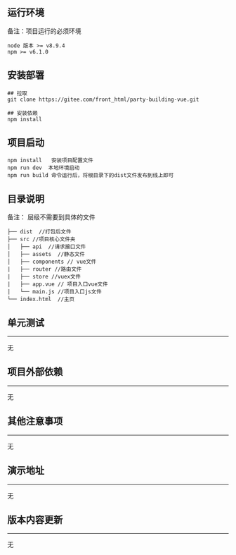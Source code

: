 ## 运行环境

备注：项目运行的必须环境

```
node 版本 >= v8.9.4
npm >= v6.1.0

```

## 安装部署

```
## 拉取
git clone https://gitee.com/front_html/party-building-vue.git

## 安装依赖
npm install
```

## 项目启动

```
npm install   安装项目配置文件
npm run dev  本地环境启动
npm run build 命令运行后，将根目录下的dist文件发布到线上即可
```

## 目录说明

备注： 层级不需要到具体的文件

```
├── dist  //打包后文件
├── src //项目核心文件夹
│   ├── api  //请求接口文件
│   ├── assets  //静态文件
│   ├── components // vue文件
|   ├── router //路由文件
|   ├── store //vuex文件
|   ├── app.vue // 项目入口vue文件
|   └── main.js //项目入口js文件
└── index.html  //主页
```

## 单元测试
---
无

## 项目外部依赖
---
无

## 其他注意事项
---
无

## 演示地址
---
无

## 版本内容更新
---
无